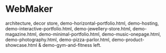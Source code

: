 # WebMaker
architecture, decor store, demo-horizontal-portfolio.html, demo-hosting, demo-interactive-portfolio.html, demo-jewellery-store.html, demo-magazine.html, demo-minimal-portfolio.html, demo-music-onepage.html, demo-photography.html, demo-pizza-parlor.html, demo-product-showcase.html & demo-gym-and-fitness left.